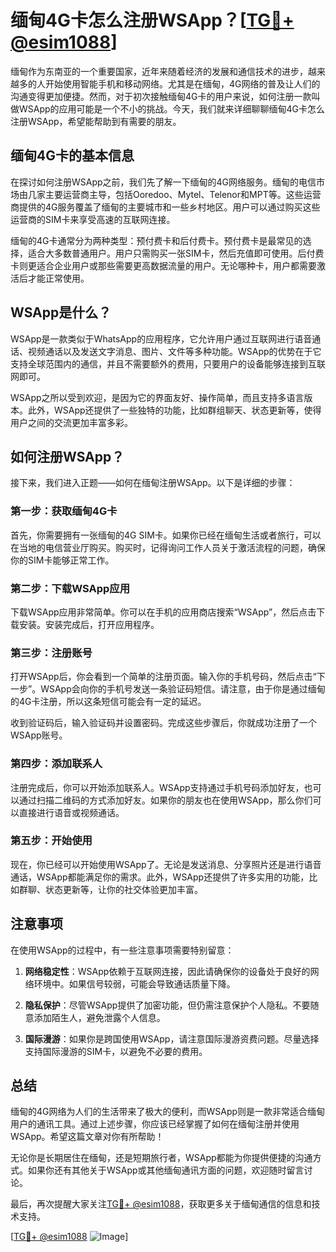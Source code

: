 # 缅甸4G卡怎么注册WSApp？[[TG💪+ @esim1088](https://t.me/s/esim1088)]

缅甸作为东南亚的一个重要国家，近年来随着经济的发展和通信技术的进步，越来越多的人开始使用智能手机和移动网络。尤其是在缅甸，4G网络的普及让人们的沟通变得更加便捷。然而，对于初次接触缅甸4G卡的用户来说，如何注册一款叫做WSApp的应用可能是一个不小的挑战。今天，我们就来详细聊聊缅甸4G卡怎么注册WSApp，希望能帮助到有需要的朋友。

## 缅甸4G卡的基本信息

在探讨如何注册WSApp之前，我们先了解一下缅甸的4G网络服务。缅甸的电信市场由几家主要运营商主导，包括Ooredoo、Mytel、Telenor和MPT等。这些运营商提供的4G服务覆盖了缅甸的主要城市和一些乡村地区。用户可以通过购买这些运营商的SIM卡来享受高速的互联网连接。

缅甸的4G卡通常分为两种类型：预付费卡和后付费卡。预付费卡是最常见的选择，适合大多数普通用户。用户只需购买一张SIM卡，然后充值即可使用。后付费卡则更适合企业用户或那些需要更高数据流量的用户。无论哪种卡，用户都需要激活后才能正常使用。

## WSApp是什么？

WSApp是一款类似于WhatsApp的应用程序，它允许用户通过互联网进行语音通话、视频通话以及发送文字消息、图片、文件等多种功能。WSApp的优势在于它支持全球范围内的通信，并且不需要额外的费用，只要用户的设备能够连接到互联网即可。

WSApp之所以受到欢迎，是因为它的界面友好、操作简单，而且支持多语言版本。此外，WSApp还提供了一些独特的功能，比如群组聊天、状态更新等，使得用户之间的交流更加丰富多彩。

## 如何注册WSApp？

接下来，我们进入正题——如何在缅甸注册WSApp。以下是详细的步骤：

### 第一步：获取缅甸4G卡

首先，你需要拥有一张缅甸的4G SIM卡。如果你已经在缅甸生活或者旅行，可以在当地的电信营业厅购买。购买时，记得询问工作人员关于激活流程的问题，确保你的SIM卡能够正常工作。

### 第二步：下载WSApp应用

下载WSApp应用非常简单。你可以在手机的应用商店搜索“WSApp”，然后点击下载安装。安装完成后，打开应用程序。

### 第三步：注册账号

打开WSApp后，你会看到一个简单的注册页面。输入你的手机号码，然后点击“下一步”。WSApp会向你的手机号发送一条验证码短信。请注意，由于你是通过缅甸的4G卡注册，所以这条短信可能会有一定的延迟。

收到验证码后，输入验证码并设置密码。完成这些步骤后，你就成功注册了一个WSApp账号。

### 第四步：添加联系人

注册完成后，你可以开始添加联系人。WSApp支持通过手机号码添加好友，也可以通过扫描二维码的方式添加好友。如果你的朋友也在使用WSApp，那么你们可以直接进行语音或视频通话。

### 第五步：开始使用

现在，你已经可以开始使用WSApp了。无论是发送消息、分享照片还是进行语音通话，WSApp都能满足你的需求。此外，WSApp还提供了许多实用的功能，比如群聊、状态更新等，让你的社交体验更加丰富。

## 注意事项

在使用WSApp的过程中，有一些注意事项需要特别留意：

1. **网络稳定性**：WSApp依赖于互联网连接，因此请确保你的设备处于良好的网络环境中。如果信号较弱，可能会导致通话质量下降。

2. **隐私保护**：尽管WSApp提供了加密功能，但仍需注意保护个人隐私。不要随意添加陌生人，避免泄露个人信息。

3. **国际漫游**：如果你是跨国使用WSApp，请注意国际漫游资费问题。尽量选择支持国际漫游的SIM卡，以避免不必要的费用。

## 总结

缅甸的4G网络为人们的生活带来了极大的便利，而WSApp则是一款非常适合缅甸用户的通讯工具。通过上述步骤，你应该已经掌握了如何在缅甸注册并使用WSApp。希望这篇文章对你有所帮助！

无论你是长期居住在缅甸，还是短期旅行者，WSApp都能为你提供便捷的沟通方式。如果你还有其他关于WSApp或其他缅甸通讯方面的问题，欢迎随时留言讨论。

最后，再次提醒大家关注[TG💪+ @esim1088](https://t.me/s/esim1088)，获取更多关于缅甸通信的信息和技术支持。

[[TG💪+ @esim1088](https://t.me/s/esim1088) ![Image](https://i.postimg.cc/4NQfJmqS/Snipaste-2025-05-13-00-14-12.png)]